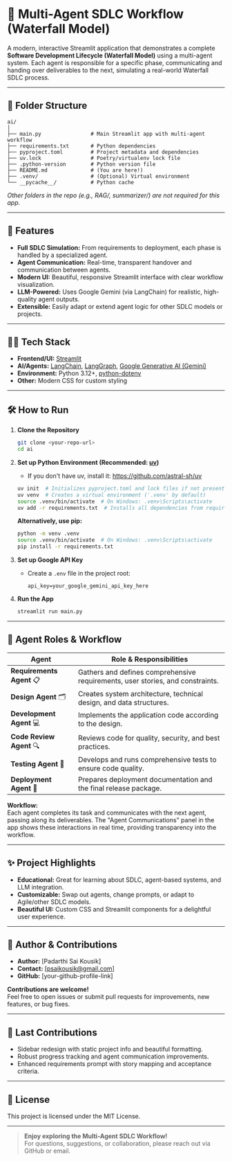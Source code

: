 # 🚀 Multi-Agent SDLC Workflow (Waterfall Model)

A modern, interactive Streamlit application that demonstrates a complete **Software Development Lifecycle (Waterfall Model)** using a multi-agent system. Each agent is responsible for a specific phase, communicating and handing over deliverables to the next, simulating a real-world Waterfall SDLC process.

---

## 📂 Folder Structure

```
ai/
│
├── main.py                # Main Streamlit app with multi-agent workflow
├── requirements.txt       # Python dependencies
├── pyproject.toml         # Project metadata and dependencies
├── uv.lock                # Poetry/virtualenv lock file
├── .python-version        # Python version file
├── README.md              # (You are here!)
├── .venv/                 # (Optional) Virtual environment
└── __pycache__/           # Python cache
```
*Other folders in the repo (e.g., RAG/, summarizer/) are not required for this app.*

---

## 🌟 Features

- **Full SDLC Simulation:** From requirements to deployment, each phase is handled by a specialized agent.
- **Agent Communication:** Real-time, transparent handover and communication between agents.
- **Modern UI:** Beautiful, responsive Streamlit interface with clear workflow visualization.
- **LLM-Powered:** Uses Google Gemini (via LangChain) for realistic, high-quality agent outputs.
- **Extensible:** Easily adapt or extend agent logic for other SDLC models or projects.

---

## 🧑‍💻 Tech Stack

- **Frontend/UI:** [Streamlit](https://streamlit.io/)
- **AI/Agents:** [LangChain](https://python.langchain.com/), [LangGraph](https://github.com/langchain-ai/langgraph), [Google Generative AI (Gemini)](https://ai.google.dev/)
- **Environment:** Python 3.12+, [python-dotenv](https://pypi.org/project/python-dotenv/)
- **Other:** Modern CSS for custom styling

---

## 🛠️ How to Run

1. **Clone the Repository**
   ```bash
   git clone <your-repo-url>
   cd ai
   ```

2. **Set up Python Environment (Recommended: [uv](https://github.com/astral-sh/uv))**
   - If you don't have uv, install it: https://github.com/astral-sh/uv
   ```bash
   uv init  # Initializes pyproject.toml and lock files if not present
   uv venv  # Creates a virtual environment ('.venv' by default)
   source .venv/bin/activate  # On Windows: .venv\Scripts\activate
   uv add -r requirements.txt  # Installs all dependencies from requirements.txt
   ```

   **Alternatively, use pip:**
   ```bash
   python -m venv .venv
   source .venv/bin/activate  # On Windows: .venv\Scripts\activate
   pip install -r requirements.txt
   ```

3. **Set up Google API Key**
   - Create a `.env` file in the project root:
     ```
     api_key=your_google_gemini_api_key_here
     ```

4. **Run the App**
   ```bash
   streamlit run main.py
   ```

---

## 🧩 Agent Roles & Workflow

| Agent                | Role & Responsibilities                                                                 |
|----------------------|----------------------------------------------------------------------------------------|
| **Requirements Agent**  📋 | Gathers and defines comprehensive requirements, user stories, and constraints.         |
| **Design Agent**        🗂️ | Creates system architecture, technical design, and data structures.                   |
| **Development Agent**   💻 | Implements the application code according to the design.                              |
| **Code Review Agent**   🔍 | Reviews code for quality, security, and best practices.                               |
| **Testing Agent**       🧪 | Develops and runs comprehensive tests to ensure code quality.                         |
| **Deployment Agent**    🚀 | Prepares deployment documentation and the final release package.                       |

**Workflow:**  
Each agent completes its task and communicates with the next agent, passing along its deliverables. The "Agent Communications" panel in the app shows these interactions in real time, providing transparency into the workflow.

---

## ✨ Project Highlights

- **Educational:** Great for learning about SDLC, agent-based systems, and LLM integration.
- **Customizable:** Swap out agents, change prompts, or adapt to Agile/other SDLC models.
- **Beautiful UI:** Custom CSS and Streamlit components for a delightful user experience.

---

## 👤 Author & Contributions

- **Author:** [Padarthi Sai Kousik]
- **Contact:** [psaikousik@gmail.com]
- **GitHub:** [your-github-profile-link]

**Contributions are welcome!**  
Feel free to open issues or submit pull requests for improvements, new features, or bug fixes.

---

## 🤝 Last Contributions

- Sidebar redesign with static project info and beautiful formatting.
- Robust progress tracking and agent communication improvements.
- Enhanced requirements prompt with story mapping and acceptance criteria.

---

## 📜 License

This project is licensed under the MIT License.

---

> **Enjoy exploring the Multi-Agent SDLC Workflow!**  
> For questions, suggestions, or collaboration, please reach out via GitHub or email.
